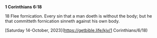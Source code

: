 **1 Corinthians 6:18**

18 Flee fornication. Every sin that a man doeth is without the body; but he that committeth fornication sinneth against his own body.

[Saturday 14-October, 2023](https://getbible.life/kjv/1 Corinthians/6/18)
